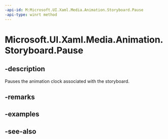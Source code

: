 ```yaml
---
-api-id: M:Microsoft.UI.Xaml.Media.Animation.Storyboard.Pause
-api-type: winrt method
---
```


<!-- Method syntax
public void Pause()
-->

# Microsoft.UI.Xaml.Media.Animation.Storyboard.Pause

## -description
Pauses the animation clock associated with the storyboard.

## -remarks

## -examples

## -see-also
